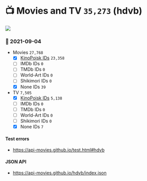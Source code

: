 # :tv: Movies and TV `35,273` (hdvb)

<a href="https://API-Movies.github.io"><img src="https://API-Movies.github.io/banner.png?cache"></a>

### :date: 2021-09-04
- Movies `27,768`
  - [x] <a href="https://API-Movies.github.io/hdvb/movie_kinopoisk_ids.json">KinoPoisk IDs</a> `23,358`
  - [ ] IMDb IDs `0`
  - [ ] TMDb IDs `0`
  - [ ] World-Art IDs `0`
  - [ ] Shikimori IDs `0`
  - [x] None IDs `39`
- TV `7,505`
  - [x] <a href="https://API-Movies.github.io/hdvb/tv_kinopoisk_ids.json">KinoPoisk IDs</a> `5,138`
  - [ ] IMDb IDs `0`
  - [ ] TMDb IDs `0`
  - [ ] World-Art IDs `0`
  - [ ] Shikimori IDs `0`
  - [x] None IDs `7`
#### Test errors
- <a href='https://api-movies.github.io/test.html#hdvb'>https://api-movies.github.io/test.html#hdvb</a>
#### JSON API
- <a href='https://api-movies.github.io/hdvb/index.json'>https://api-movies.github.io/hdvb/index.json</a>

